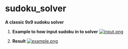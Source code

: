 # sudoku_solver
**A classic 9x9 sudoku solver**

1. **Example to how input sudoku in to solver**
    [![input.png](https://i.postimg.cc/ncz9KyjK/input.png)](https://postimg.cc/nMyLpw1M)
    
2. **Result**
    [![example.png](https://i.postimg.cc/ZRgWMBXF/example.png)](https://postimg.cc/8JRkF5pj)
